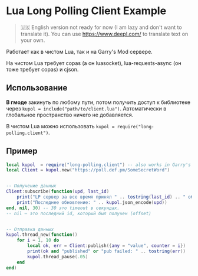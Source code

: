 # Lua Long Polling Client Example

> 🇺🇸 English version not ready for now (I am lazy and don't want to translate it). You can use https://www.deepl.com/ to translate text on your own.

Работает как в чистом Lua, так и на Garry's Mod сервере.

На чистом Lua требует copas (а он luasocket), lua-requests-async (он тоже требует copas) и cjson.

## Использование

**В гмоде** закинуть по любому пути, потом получить доступ к библиотеке через `kupol = include("path/to/client.lua")`. Автоматически в глобальное пространство ничего не добавляется.

В чистом Lua можно использовать `kupol = require("long-polling.client")`.

## Пример

```lua
local kupol  = require("long-polling.client") -- also works in Garry's Mod with include()
local Client = kupol.new("https://poll.def.pm/SomeSecretWord")


-- Получение данных
Client:subscribe(function(upd, last_id)
	print("LP сервер за все время принял " .. tostring(last_id) .. " обновлений")
	print("Последнее обновление: " .. kupol.json_encode(upd))
end, nil, 30) -- 30 это timeout в секундах.
-- nil – это последний id, который был получен (offset)


-- Отправка данных
kupol.thread_new(function()
	for i = 1, 10 do
		local ok, err = Client:publish({any = "value", counter = i})
		print(ok and "published" or "pub failed: " .. tostring(err))
		kupol.thread_pause(.05)
	end
end)
```
